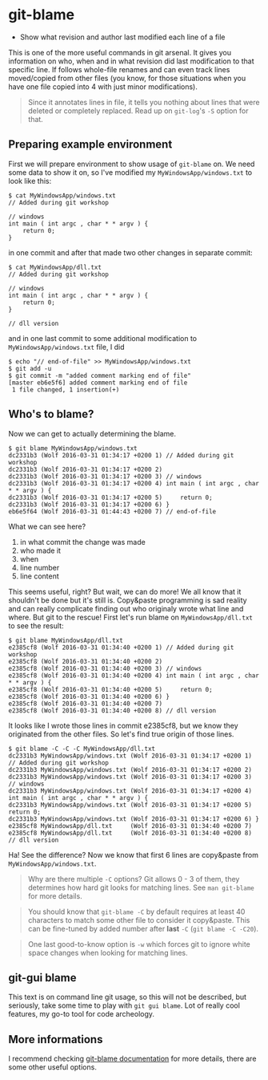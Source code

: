 git-blame
=========

* Show what revision and author last modified each line of a file

This is one of the more useful commands in git arsenal. It gives you information on who, when and in what revision did last modification to that specific line. If follows whole-file renames and can even track lines moved/copied from other files (you know, for those situations when you have one file copied into 4 with just minor modifications).

> Since it annotates lines in file, it tells you nothing about lines that were deleted or completely replaced. Read up on `git-log`'s `-S` option for that.

Preparing example environment
-----------------------------

First we will prepare environment to show usage of `git-blame` on. We need some data to show it on, so I've modified my `MyWindowsApp/windows.txt` to look like this:

	$ cat MyWindowsApp/windows.txt 
	// Added during git workshop

	// windows
	int main ( int argc , char * * argv ) {
		return 0;
	}

in one commit and after that made two other changes in separate commit:

	$ cat MyWindowsApp/dll.txt 
	// Added during git workshop

	// windows
	int main ( int argc , char * * argv ) {
		return 0;
	}

	// dll version

and in one last commit to some additional modification to `MyWindowsApp/windows.txt` file, I did

	$ echo "// end-of-file" >> MyWindowsApp/windows.txt
	$ git add -u
	$ git commit -m "added comment marking end of file"
	[master eb6e5f6] added comment marking end of file
	 1 file changed, 1 insertion(+)

Who's to blame?
---------------

Now we can get to actually determining the blame.

	$ git blame MyWindowsApp/windows.txt
	dc2331b3 (Wolf 2016-03-31 01:34:17 +0200 1) // Added during git workshop
	dc2331b3 (Wolf 2016-03-31 01:34:17 +0200 2) 
	dc2331b3 (Wolf 2016-03-31 01:34:17 +0200 3) // windows
	dc2331b3 (Wolf 2016-03-31 01:34:17 +0200 4) int main ( int argc , char * * argv ) {
	dc2331b3 (Wolf 2016-03-31 01:34:17 +0200 5)     return 0;
	dc2331b3 (Wolf 2016-03-31 01:34:17 +0200 6) }
	eb6e5f64 (Wolf 2016-03-31 01:44:43 +0200 7) // end-of-file

What we can see here?

1) in what commit the change was made
2) who made it
3) when
4) line number
5) line content

This seems useful, right? But wait, we can do more! We all know that it shouldn't be done but it's still is. Copy&paste programming is sad reality and can really complicate finding out who originaly wrote what line and where. But git to the rescue! First let's run blame on `MyWindowsApp/dll.txt` to see the result:

	$ git blame MyWindowsApp/dll.txt
	e2385cf8 (Wolf 2016-03-31 01:34:40 +0200 1) // Added during git workshop
	e2385cf8 (Wolf 2016-03-31 01:34:40 +0200 2) 
	e2385cf8 (Wolf 2016-03-31 01:34:40 +0200 3) // windows
	e2385cf8 (Wolf 2016-03-31 01:34:40 +0200 4) int main ( int argc , char * * argv ) {
	e2385cf8 (Wolf 2016-03-31 01:34:40 +0200 5)     return 0;
	e2385cf8 (Wolf 2016-03-31 01:34:40 +0200 6) }
	e2385cf8 (Wolf 2016-03-31 01:34:40 +0200 7) 
	e2385cf8 (Wolf 2016-03-31 01:34:40 +0200 8) // dll version

It looks like I wrote those lines in commit e2385cf8, but we know they originated from the other files. So let's find true origin of those lines.

	$ git blame -C -C -C MyWindowsApp/dll.txt
	dc2331b3 MyWindowsApp/windows.txt (Wolf 2016-03-31 01:34:17 +0200 1) // Added during git workshop
	dc2331b3 MyWindowsApp/windows.txt (Wolf 2016-03-31 01:34:17 +0200 2) 
	dc2331b3 MyWindowsApp/windows.txt (Wolf 2016-03-31 01:34:17 +0200 3) // windows
	dc2331b3 MyWindowsApp/windows.txt (Wolf 2016-03-31 01:34:17 +0200 4) int main ( int argc , char * * argv ) {
	dc2331b3 MyWindowsApp/windows.txt (Wolf 2016-03-31 01:34:17 +0200 5)    return 0;
	dc2331b3 MyWindowsApp/windows.txt (Wolf 2016-03-31 01:34:17 +0200 6) }
	e2385cf8 MyWindowsApp/dll.txt     (Wolf 2016-03-31 01:34:40 +0200 7) 
	e2385cf8 MyWindowsApp/dll.txt     (Wolf 2016-03-31 01:34:40 +0200 8) // dll version

Ha! See the difference? Now we know that first 6 lines are copy&paste from `MyWindowsApp/windows.txt`.

> Why are there multiple `-C` options? Git allows 0 - 3 of them, they determines how hard git looks for matching lines. See `man git-blame` for more details.

> You should know that `git-blame -C` by default requires at least 40 characters to match some other file to consider it copy&paste. This can be fine-tuned by added number after **last** `-C` (`git blame -C -C20`).

> One last good-to-know option is `-w` which forces git to ignore white space changes when looking for matching lines.

git-gui blame
-------------

This text is on command line git usage, so this will not be described, but seriously, take some time to play with `git gui blame`. Lot of really cool features, my go-to tool for code archeology.

More informations
-----------------

I recommend checking [git-blame documentation](https://git-scm.com/docs/git-blame) for more details, there are some other useful options.
